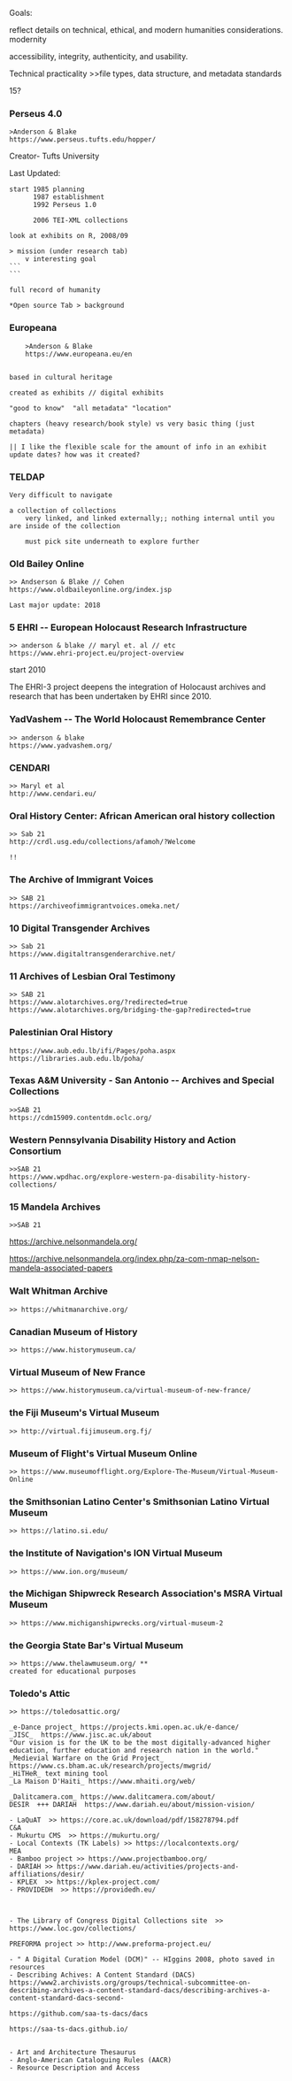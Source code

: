

Goals:

reflect details on technical, ethical, and modern humanities considerations. modernity


accessibility, integrity, authenticity, and usability.

Technical practicality >>file types, data structure, and metadata standards 


15?


### Perseus 4.0

    >Anderson & Blake
    https://www.perseus.tufts.edu/hopper/


Creator- Tufts University

Last Updated: 

    start 1985 planning
          1987 establishment 
          1992 Perseus 1.0

          2006 TEI-XML collections

    look at exhibits on R, 2008/09

    > mission (under research tab)
        v interesting goal
    ```
    ```

    full record of humanity 

    *Open source Tab > background



### Europeana

        >Anderson & Blake
        https://www.europeana.eu/en


    based in cultural heritage

    created as exhibits // digital exhibits

    "good to know"  "all metadata" "location"

    chapters (heavy research/book style) vs very basic thing (just metadata)

    || I like the flexible scale for the amount of info in an exhibit
    update dates? how was it created?



### TELDAP

    Very difficult to navigate

    a collection of collections
        very linked, and linked externally;; nothing internal until you are inside of the collection

        must pick site underneath to explore further


### Old Bailey Online

    >> Andserson & Blake // Cohen
    https://www.oldbaileyonline.org/index.jsp

    Last major update: 2018



### 5 EHRI -- European Holocaust Research Infrastructure


    >> anderson & blake // maryl et. al // etc
    https://www.ehri-project.eu/project-overview


start 2010

The EHRI-3 project deepens the integration of Holocaust archives and research that has been undertaken by EHRI since 2010.

### YadVashem -- The World Holocaust Remembrance Center

    >> anderson & blake 
    https://www.yadvashem.org/


### CENDARI

    >> Maryl et al
    http://www.cendari.eu/

### Oral History Center: African American oral history collection
    >> Sab 21
    http://crdl.usg.edu/collections/afamoh/?Welcome

    !!


### The Archive of Immigrant Voices
    >> SAB 21
    https://archiveofimmigrantvoices.omeka.net/


### 10 Digital Transgender Archives

    >> Sab 21
    https://www.digitaltransgenderarchive.net/

### 11 Archives of Lesbian Oral Testimony 

    >> SAB 21
    https://www.alotarchives.org/?redirected=true
    https://www.alotarchives.org/bridging-the-gap?redirected=true


### Palestinian Oral History 

    https://www.aub.edu.lb/ifi/Pages/poha.aspx
    https://libraries.aub.edu.lb/poha/



### Texas A&M University - San Antonio  -- Archives and Special Collections
    >>SAB 21
    https://cdm15909.contentdm.oclc.org/

### Western Pennsylvania Disability History and Action Consortium
    >>SAB 21
    https://www.wpdhac.org/explore-western-pa-disability-history-collections/


### 15 Mandela Archives
    >>SAB 21

https://archive.nelsonmandela.org/

https://archive.nelsonmandela.org/index.php/za-com-nmap-nelson-mandela-associated-papers



### Walt Whitman Archive 
    >> https://whitmanarchive.org/

### Canadian Museum of History 
    >> https://www.historymuseum.ca/

### Virtual Museum of New France 
    >> https://www.historymuseum.ca/virtual-museum-of-new-france/

### the Fiji Museum's Virtual Museum  
    >> http://virtual.fijimuseum.org.fj/

### Museum of Flight's Virtual Museum Online 
    >> https://www.museumofflight.org/Explore-The-Museum/Virtual-Museum-Online

### the Smithsonian Latino Center's Smithsonian Latino Virtual Museum 
    >> https://latino.si.edu/

### the Institute of Navigation's ION Virtual Museum 
    >> https://www.ion.org/museum/
### the Michigan Shipwreck Research Association's MSRA Virtual Museum 
    >> https://www.michiganshipwrecks.org/virtual-museum-2 

### the Georgia State Bar's Virtual Museum 
    >> https://www.thelawmuseum.org/ ** 
    created for educational purposes

### Toledo's Attic 
    >> https://toledosattic.org/



```
_e-Dance project_ https://projects.kmi.open.ac.uk/e-dance/
_JISC_  https://www.jisc.ac.uk/about
"Our vision is for the UK to be the most digitally-advanced higher education, further education and research nation in the world."
_Medievial Warfare on the Grid Project_ https://www.cs.bham.ac.uk/research/projects/mwgrid/
_HiTHeR_ text mining tool
_La Maison D'Haiti_ https://www.mhaiti.org/web/

_Dalitcamera.com_ https://www.dalitcamera.com/about/
DESIR  +++ DARIAH  https://www.dariah.eu/about/mission-vision/ 
```

```
- LaQuAT  >> https://core.ac.uk/download/pdf/158278794.pdf
C&A 
- Mukurtu CMS  >> https://mukurtu.org/
- Local Contexts (TK Labels) >> https://localcontexts.org/
MEA
- Bamboo project >> https://www.projectbamboo.org/
- DARIAH >> https://www.dariah.eu/activities/projects-and-affiliations/desir/ 
- KPLEX  >> https://kplex-project.com/
- PROVIDEDH  >> https://providedh.eu/



- The Library of Congress Digital Collections site  >> https://www.loc.gov/collections/
```


``` worth checking out 
PREFORMA project >> http://www.preforma-project.eu/

- " A Digital Curation Model (DCM)" -- HIggins 2008, photo saved in resources
- Describing Achives: A Content Standard (DACS) https://www2.archivists.org/groups/technical-subcommittee-on-describing-archives-a-content-standard-dacs/describing-archives-a-content-standard-dacs-second-

https://github.com/saa-ts-dacs/dacs

https://saa-ts-dacs.github.io/


- Art and Architecture Thesaurus 
- Anglo-American Cataloguing Rules (AACR)
- Resource Description and Access
```